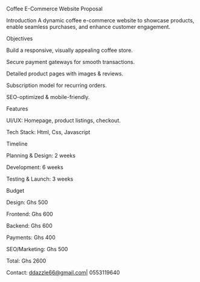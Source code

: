 Coffee E-Commerce Website Proposal

Introduction
A dynamic coffee e-commerce website to showcase products, enable seamless purchases, and enhance customer engagement.

Objectives

Build a responsive, visually appealing coffee store.

Secure payment gateways for smooth transactions.

Detailed product pages with images & reviews.

Subscription model for recurring orders.

SEO-optimized & mobile-friendly.

Features

UI/UX: Homepage, product listings, checkout.

Tech Stack: Html, Css, Javascript

Timeline

Planning & Design: 2 weeks

Development: 6 weeks

Testing & Launch: 3 weeks

Budget

Design: Ghs 500

Frontend: Ghs 600

Backend: Ghs 600

Payments: Ghs 400 

SEO/Marketing: Ghs 500

Total: Ghs 2600

Contact: ddazzle66@gmail.com| 0553119640 
